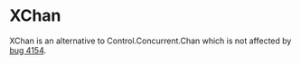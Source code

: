 XChan
=====

XChan is an alternative to Control.Concurrent.Chan which is not affected by [bug 4154](http://hackage.haskell.org/trac/ghc/ticket/4154).